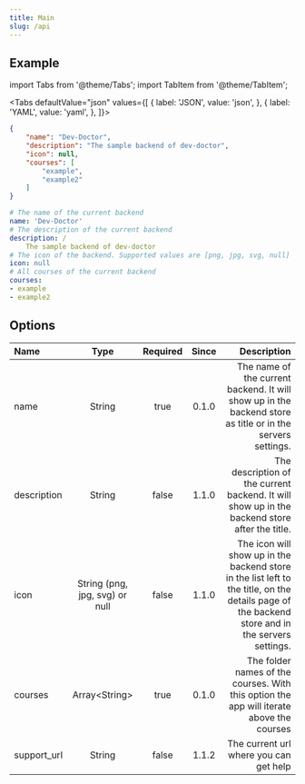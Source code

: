 ```yaml
---
title: Main
slug: /api
---
```

## Example

import Tabs from '@theme/Tabs';
import TabItem from '@theme/TabItem';

<Tabs defaultValue="json" values={[
  { label: 'JSON', value: 'json', },
  { label: 'YAML', value: 'yaml', },
]}>
<TabItem value="json">

```json title="config.json"
{
    "name": "Dev-Doctor",
    "description": "The sample backend of dev-doctor",
    "icon": null,
    "courses": [
        "example",
        "example2"
    ]
}
```

</TabItem>
<TabItem value="yaml">

```yaml title="config.yml"
# The name of the current backend
name: 'Dev-Doctor'
# The description of the current backend
description: /
    The sample backend of dev-doctor
# The icon of the backend. Supported values are [png, jpg, svg, null]
icon: null
# All courses of the current backend
courses:
- example
- example2
```

</TabItem>
</Tabs>

## Options

| Name        |              Type              | Required | Since |                                                                                                                                     Description |
| :---------- | :----------------------------: | :------: | :---: | ----------------------------------------------------------------------------------------------------------------------------------------------: |
| name        |             String             |   true   | 0.1.0 |                                      The name of the current backend. It will show up in the backend store as title or in the servers settings. |
| description |             String             |  false   | 1.1.0 |                                                   The description of the current backend. It will show up in the backend store after the title. |
| icon        | String (png, jpg, svg) or null |  false   | 1.1.0 | The icon will show up in the backend store in the list left to the title, on the details page of the backend store and in the servers settings. |
| courses     |         Array<String\>         |   true   | 0.1.0 |                                                        The folder names of the courses. With this option the app will iterate above the courses |
| support_url |             String             |  false   | 1.1.2 |                                                                                                          The current url where you can get help |

